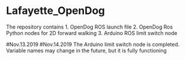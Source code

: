# Lafayette_OpenDog
   The repository contains 
      1. OpenDog ROS launch file
      2. OpenDog Ros Python nodes for 2D forward walking
      3. Arduino ROS limit switch node
      
   #Nov.13.2019
   #Nov.14.2019
    The Arduino limit switch node is completed. Variable names may change in the future, but it is fully functioning
